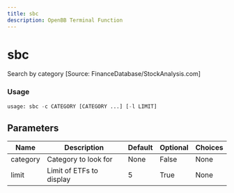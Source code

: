 ```yaml
---
title: sbc
description: OpenBB Terminal Function
---
```


# sbc

Search by category [Source: FinanceDatabase/StockAnalysis.com]

### Usage 
```python
usage: sbc -c CATEGORY [CATEGORY ...] [-l LIMIT]
```

## Parameters

| Name | Description | Default | Optional | Choices |
| ---- | ----------- | ------- | -------- | ------- |
| category | Category to look for | None | False | None |
| limit | Limit of ETFs to display | 5 | True | None |


